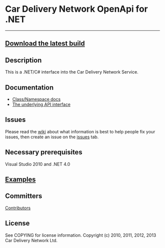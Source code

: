 Car Delivery Network OpenApi for .NET
===
---
[Download the latest build](http://build.cardeliverynetwork.com:8080/guestAuth/repository/downloadAll/bt7/.lastSuccessful/artifacts.zip)
---

Description
---
This is a .NET/C# interface into the Car Delivery Network Service.

Documentation
---
* [Class/Namespace docs](https://go.cardeliverynetwork.com/uk/docs/OpenApi/index.html)
* [The underlying API interface](https://go.cardeliverynetwork.com/uk/OpenApi/help)

Issues
---
Please read the [wiki](https://github.com/cardeliverynetwork/csharp-apiclient/wiki) about what information is best to help people fix your issues, then create an issue on the [issues](https://github.com/cardeliverynetwork/csharp-apiclient/issues) tab.

Necessary prerequisites
---
Visual Studio 2010 and .NET 4.0

[Examples](https://github.com/cardeliverynetwork/csharp-apiclient/wiki/Code-Examples)
---

Committers
---
[Contributors](https://github.com/cardeliverynetwork/csharp-apiclient/contributors)

License
---
See COPYING for license information. Copyright (c) 2010, 2011, 2012, 2013 Car Delivery Network Ltd.
